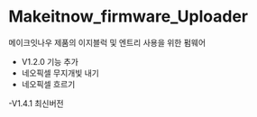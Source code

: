 # Makeitnow_firmware_Uploader
메이크잇나우 제품의 이지블럭 및 엔트리 사용을 위한 펌웨어

- V1.2.0 기능 추가
- 네오픽셀 무지개빛 내기
- 네오픽셀 흐르기


-V1.4.1 최신버전
